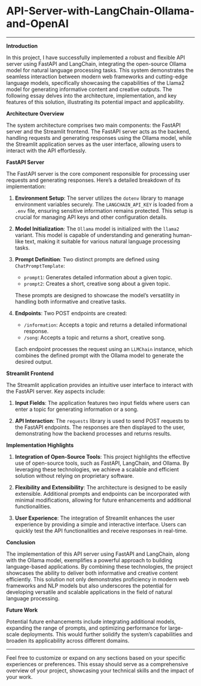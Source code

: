 # API-Server-with-LangChain-Ollama-and-OpenAI



---

**Introduction**

In this project, I have successfully implemented a robust and flexible API server using FastAPI and LangChain, integrating the open-source Ollama model for natural language processing tasks. This system demonstrates the seamless interaction between modern web frameworks and cutting-edge language models, specifically showcasing the capabilities of the Llama2 model for generating informative content and creative outputs. The following essay delves into the architecture, implementation, and key features of this solution, illustrating its potential impact and applicability.

**Architecture Overview**

The system architecture comprises two main components: the FastAPI server and the Streamlit frontend. The FastAPI server acts as the backend, handling requests and generating responses using the Ollama model, while the Streamlit application serves as the user interface, allowing users to interact with the API effortlessly.

**FastAPI Server**

The FastAPI server is the core component responsible for processing user requests and generating responses. Here’s a detailed breakdown of its implementation:

1. **Environment Setup**:
   The server utilizes the `dotenv` library to manage environment variables securely. The `LANGCHAIN_API_KEY` is loaded from a `.env` file, ensuring sensitive information remains protected. This setup is crucial for managing API keys and other configuration details.

2. **Model Initialization**:
   The `Ollama` model is initialized with the `llama2` variant. This model is capable of understanding and generating human-like text, making it suitable for various natural language processing tasks.

3. **Prompt Definition**:
   Two distinct prompts are defined using `ChatPromptTemplate`:
   - `prompt1`: Generates detailed information about a given topic.
   - `prompt2`: Creates a short, creative song about a given topic.

   These prompts are designed to showcase the model’s versatility in handling both informative and creative tasks.

4. **Endpoints**:
   Two POST endpoints are created:
   - `/information`: Accepts a topic and returns a detailed informational response.
   - `/song`: Accepts a topic and returns a short, creative song.

   Each endpoint processes the request using an `LLMChain` instance, which combines the defined prompt with the Ollama model to generate the desired output.

**Streamlit Frontend**

The Streamlit application provides an intuitive user interface to interact with the FastAPI server. Key aspects include:

1. **Input Fields**:
   The application features two input fields where users can enter a topic for generating information or a song.

2. **API Interaction**:
   The `requests` library is used to send POST requests to the FastAPI endpoints. The responses are then displayed to the user, demonstrating how the backend processes and returns results.

**Implementation Highlights**

1. **Integration of Open-Source Tools**:
   This project highlights the effective use of open-source tools, such as FastAPI, LangChain, and Ollama. By leveraging these technologies, we achieve a scalable and efficient solution without relying on proprietary software.

2. **Flexibility and Extensibility**:
   The architecture is designed to be easily extensible. Additional prompts and endpoints can be incorporated with minimal modifications, allowing for future enhancements and additional functionalities.

3. **User Experience**:
   The integration of Streamlit enhances the user experience by providing a simple and interactive interface. Users can quickly test the API functionalities and receive responses in real-time.

**Conclusion**

The implementation of this API server using FastAPI and LangChain, along with the Ollama model, exemplifies a powerful approach to building language-based applications. By combining these technologies, the project showcases the ability to deliver both informative and creative content efficiently. This solution not only demonstrates proficiency in modern web frameworks and NLP models but also underscores the potential for developing versatile and scalable applications in the field of natural language processing.

**Future Work**

Potential future enhancements include integrating additional models, expanding the range of prompts, and optimizing performance for large-scale deployments. This would further solidify the system’s capabilities and broaden its applicability across different domains.

---

Feel free to customize or expand on any sections based on your specific experiences or preferences. This essay should serve as a comprehensive overview of your project, showcasing your technical skills and the impact of your work.
